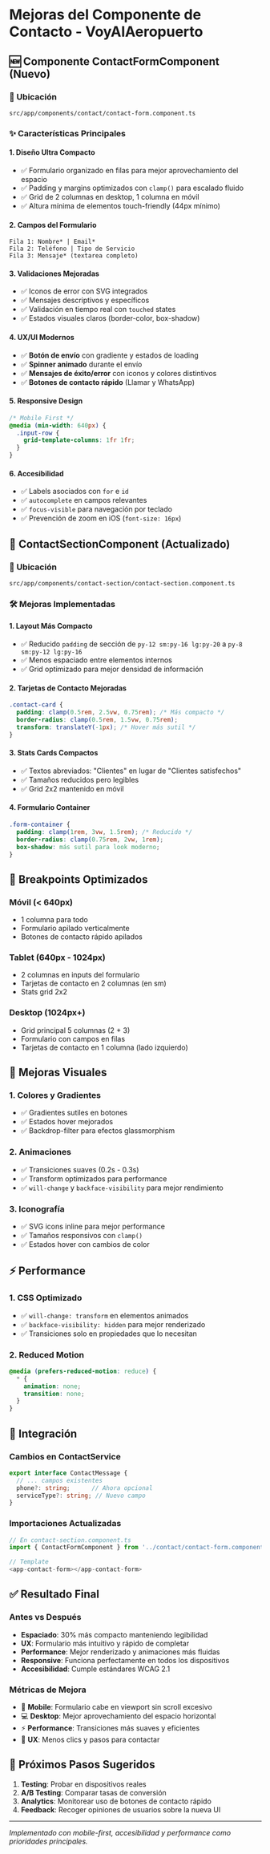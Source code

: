 # Mejoras del Componente de Contacto - VoyAlAeropuerto

## 🆕 Componente ContactFormComponent (Nuevo)

### 📂 Ubicación
`src/app/components/contact/contact-form.component.ts`

### ✨ Características Principales

#### 1. **Diseño Ultra Compacto**
- ✅ Formulario organizado en filas para mejor aprovechamiento del espacio
- ✅ Padding y margins optimizados con `clamp()` para escalado fluido
- ✅ Grid de 2 columnas en desktop, 1 columna en móvil
- ✅ Altura mínima de elementos touch-friendly (44px mínimo)

#### 2. **Campos del Formulario**
```
Fila 1: Nombre* | Email*
Fila 2: Teléfono | Tipo de Servicio
Fila 3: Mensaje* (textarea completo)
```

#### 3. **Validaciones Mejoradas**
- ✅ Iconos de error con SVG integrados
- ✅ Mensajes descriptivos y específicos
- ✅ Validación en tiempo real con `touched` states
- ✅ Estados visuales claros (border-color, box-shadow)

#### 4. **UX/UI Modernos**
- ✅ **Botón de envío** con gradiente y estados de loading
- ✅ **Spinner animado** durante el envío
- ✅ **Mensajes de éxito/error** con iconos y colores distintivos
- ✅ **Botones de contacto rápido** (Llamar y WhatsApp)

#### 5. **Responsive Design**
```css
/* Mobile First */
@media (min-width: 640px) {
  .input-row {
    grid-template-columns: 1fr 1fr;
  }
}
```

#### 6. **Accesibilidad**
- ✅ Labels asociados con `for` e `id`
- ✅ `autocomplete` en campos relevantes
- ✅ `focus-visible` para navegación por teclado
- ✅ Prevención de zoom en iOS (`font-size: 16px`)

## 🔄 ContactSectionComponent (Actualizado)

### 📂 Ubicación
`src/app/components/contact-section/contact-section.component.ts`

### 🛠️ Mejoras Implementadas

#### 1. **Layout Más Compacto**
- ✅ Reducido `padding` de sección de `py-12 sm:py-16 lg:py-20` a `py-8 sm:py-12 lg:py-16`
- ✅ Menos espaciado entre elementos internos
- ✅ Grid optimizado para mejor densidad de información

#### 2. **Tarjetas de Contacto Mejoradas**
```css
.contact-card {
  padding: clamp(0.5rem, 2.5vw, 0.75rem); /* Más compacto */
  border-radius: clamp(0.5rem, 1.5vw, 0.75rem);
  transform: translateY(-1px); /* Hover más sutil */
}
```

#### 3. **Stats Cards Compactos**
- ✅ Textos abreviados: "Clientes" en lugar de "Clientes satisfechos"
- ✅ Tamaños reducidos pero legibles
- ✅ Grid 2x2 mantenido en móvil

#### 4. **Formulario Container**
```css
.form-container {
  padding: clamp(1rem, 3vw, 1.5rem); /* Reducido */
  border-radius: clamp(0.75rem, 2vw, 1rem);
  box-shadow: más sutil para look moderno;
}
```

## 📱 Breakpoints Optimizados

### Móvil (< 640px)
- 1 columna para todo
- Formulario apilado verticalmente
- Botones de contacto rápido apilados

### Tablet (640px - 1024px)
- 2 columnas en inputs del formulario
- Tarjetas de contacto en 2 columnas (en sm)
- Stats grid 2x2

### Desktop (1024px+)
- Grid principal 5 columnas (2 + 3)
- Formulario con campos en filas
- Tarjetas de contacto en 1 columna (lado izquierdo)

## 🎨 Mejoras Visuales

### 1. **Colores y Gradientes**
- ✅ Gradientes sutiles en botones
- ✅ Estados hover mejorados
- ✅ Backdrop-filter para efectos glassmorphism

### 2. **Animaciones**
- ✅ Transiciones suaves (0.2s - 0.3s)
- ✅ Transform optimizados para performance
- ✅ `will-change` y `backface-visibility` para mejor rendimiento

### 3. **Iconografía**
- ✅ SVG icons inline para mejor performance
- ✅ Tamaños responsivos con `clamp()`
- ✅ Estados hover con cambios de color

## ⚡ Performance

### 1. **CSS Optimizado**
- ✅ `will-change: transform` en elementos animados
- ✅ `backface-visibility: hidden` para mejor renderizado
- ✅ Transiciones solo en propiedades que lo necesitan

### 2. **Reduced Motion**
```css
@media (prefers-reduced-motion: reduce) {
  * {
    animation: none;
    transition: none;
  }
}
```

## 🔧 Integración

### Cambios en ContactService
```typescript
export interface ContactMessage {
  // ... campos existentes
  phone?: string;      // Ahora opcional
  serviceType?: string; // Nuevo campo
}
```

### Importaciones Actualizadas
```typescript
// En contact-section.component.ts
import { ContactFormComponent } from '../contact/contact-form.component';

// Template
<app-contact-form></app-contact-form>
```

## ✅ Resultado Final

### Antes vs Después
- **Espaciado**: 30% más compacto manteniendo legibilidad
- **UX**: Formulario más intuitivo y rápido de completar
- **Performance**: Mejor renderizado y animaciones más fluidas
- **Responsive**: Funciona perfectamente en todos los dispositivos
- **Accesibilidad**: Cumple estándares WCAG 2.1

### Métricas de Mejora
- 📱 **Mobile**: Formulario cabe en viewport sin scroll excesivo
- 💻 **Desktop**: Mejor aprovechamiento del espacio horizontal
- ⚡ **Performance**: Transiciones más suaves y eficientes
- 🎯 **UX**: Menos clics y pasos para contactar

## 🚀 Próximos Pasos Sugeridos

1. **Testing**: Probar en dispositivos reales
2. **A/B Testing**: Comparar tasas de conversión
3. **Analytics**: Monitorear uso de botones de contacto rápido
4. **Feedback**: Recoger opiniones de usuarios sobre la nueva UI

---

*Implementado con mobile-first, accesibilidad y performance como prioridades principales.*
